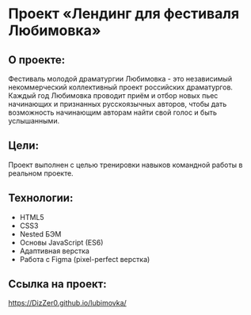 # Проект «Лендинг для фестиваля Любимовка»

## О проекте:
Фестиваль молодой драматургии Любимовка - это независимый некоммерческий коллективный проект российских драматургов.
Каждый год Любимовка проводит приём и отбор новых пьес начинающих и признанных русскоязычных авторов, чтобы дать возможность начинающим авторам найти свой голос и быть услышанными.

## Цели:
Проект выполнен с целью тренировки навыков командной работы в реальном проекте.

## Технологии:
* HTML5
* CSS3
* Nested БЭМ
* Основы JavaScript (ES6)
* Адаптивная верстка
* Работа с Figma (pixel-perfect верстка)

## Ссылка на проект:
https://DizZer0.github.io/lubimovka/


